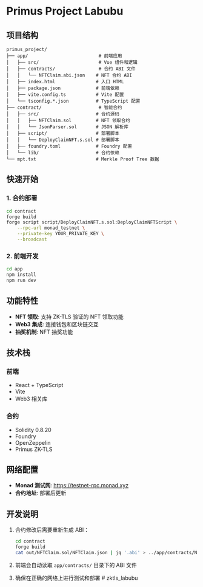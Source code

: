 # Primus Project Labubu

## 项目结构

```
primus_project/
├── app/                          # 前端应用
│   ├── src/                      # Vue 组件和逻辑
│   ├── contracts/                # 合约 ABI 文件
│   │   └── NFTClaim.abi.json    # NFT 合约 ABI
│   ├── index.html               # 入口 HTML
│   ├── package.json             # 前端依赖
│   ├── vite.config.ts           # Vite 配置
│   └── tsconfig.*.json          # TypeScript 配置
├── contract/                     # 智能合约
│   ├── src/                     # 合约源码
│   │   ├── NFTClaim.sol         # NFT 领取合约
│   │   └── JsonParser.sol       # JSON 解析库
│   ├── script/                  # 部署脚本
│   │   └── DeployClaimNFT.s.sol # 部署脚本
│   ├── foundry.toml             # Foundry 配置
│   └── lib/                     # 合约依赖
└── mpt.txt                      # Merkle Proof Tree 数据

```

## 快速开始

### 1. 合约部署

```bash
cd contract
forge build
forge script script/DeployClaimNFT.s.sol:DeployClaimNFTScript \
    --rpc-url monad_testnet \
    --private-key YOUR_PRIVATE_KEY \
    --broadcast
```

### 2. 前端开发

```bash
cd app
npm install
npm run dev
```

## 功能特性

- **NFT 领取**: 支持 ZK-TLS 验证的 NFT 领取功能
- **Web3 集成**: 连接钱包和区块链交互
- **抽奖机制**: NFT 抽奖功能

## 技术栈

### 前端
- React + TypeScript
- Vite
- Web3 相关库

### 合约
- Solidity 0.8.20
- Foundry
- OpenZeppelin
- Primus ZK-TLS

## 网络配置

- **Monad 测试网**: https://testnet-rpc.monad.xyz
- **合约地址**: 部署后更新

## 开发说明

1. 合约修改后需要重新生成 ABI：
   ```bash
   cd contract
   forge build
   cat out/NFTClaim.sol/NFTClaim.json | jq '.abi' > ../app/contracts/NFTClaim.abi.json
   ```

2. 前端会自动读取 `app/contracts/` 目录下的 ABI 文件

3. 确保在正确的网络上进行测试和部署 # zktls_labubu
